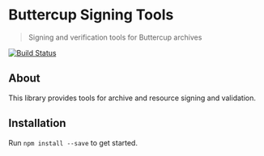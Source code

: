 # Buttercup Signing Tools
> Signing and verification tools for Buttercup archives

[![Build Status](https://travis-ci.org/buttercup/signing.svg?branch=master)](https://travis-ci.org/buttercup/signing)

## About
This library provides tools for archive and resource signing and validation.

## Installation
Run `npm install --save` to get started.
